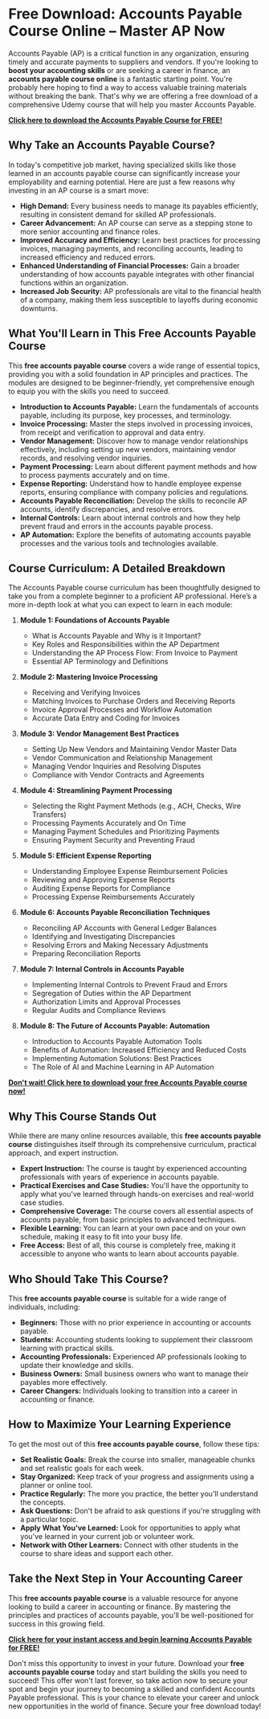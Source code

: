 # Free Download: Accounts Payable Course Online – Master AP Now

Accounts Payable (AP) is a critical function in any organization, ensuring timely and accurate payments to suppliers and vendors. If you're looking to **boost your accounting skills** or are seeking a career in finance, an **accounts payable course online** is a fantastic starting point. You're probably here hoping to find a way to access valuable training materials without breaking the bank. That's why we are offering a free download of a comprehensive Udemy course that will help you master Accounts Payable.

[**Click here to download the Accounts Payable Course for FREE!**](https://udemywork.com/accounts-payable-course-online)

## Why Take an Accounts Payable Course?

In today's competitive job market, having specialized skills like those learned in an accounts payable course can significantly increase your employability and earning potential. Here are just a few reasons why investing in an AP course is a smart move:

*   **High Demand:** Every business needs to manage its payables efficiently, resulting in consistent demand for skilled AP professionals.
*   **Career Advancement:** An AP course can serve as a stepping stone to more senior accounting and finance roles.
*   **Improved Accuracy and Efficiency:** Learn best practices for processing invoices, managing payments, and reconciling accounts, leading to increased efficiency and reduced errors.
*   **Enhanced Understanding of Financial Processes:** Gain a broader understanding of how accounts payable integrates with other financial functions within an organization.
*   **Increased Job Security:** AP professionals are vital to the financial health of a company, making them less susceptible to layoffs during economic downturns.

## What You'll Learn in This Free Accounts Payable Course

This **free accounts payable course** covers a wide range of essential topics, providing you with a solid foundation in AP principles and practices. The modules are designed to be beginner-friendly, yet comprehensive enough to equip you with the skills you need to succeed.

*   **Introduction to Accounts Payable:** Learn the fundamentals of accounts payable, including its purpose, key processes, and terminology.
*   **Invoice Processing:** Master the steps involved in processing invoices, from receipt and verification to approval and data entry.
*   **Vendor Management:** Discover how to manage vendor relationships effectively, including setting up new vendors, maintaining vendor records, and resolving vendor inquiries.
*   **Payment Processing:** Learn about different payment methods and how to process payments accurately and on time.
*   **Expense Reporting:** Understand how to handle employee expense reports, ensuring compliance with company policies and regulations.
*   **Accounts Payable Reconciliation:** Develop the skills to reconcile AP accounts, identify discrepancies, and resolve errors.
*   **Internal Controls:** Learn about internal controls and how they help prevent fraud and errors in the accounts payable process.
*   **AP Automation:** Explore the benefits of automating accounts payable processes and the various tools and technologies available.

## Course Curriculum: A Detailed Breakdown

The Accounts Payable course curriculum has been thoughtfully designed to take you from a complete beginner to a proficient AP professional. Here’s a more in-depth look at what you can expect to learn in each module:

1.  **Module 1: Foundations of Accounts Payable**
    *   What is Accounts Payable and Why is it Important?
    *   Key Roles and Responsibilities within the AP Department
    *   Understanding the AP Process Flow: From Invoice to Payment
    *   Essential AP Terminology and Definitions

2.  **Module 2: Mastering Invoice Processing**
    *   Receiving and Verifying Invoices
    *   Matching Invoices to Purchase Orders and Receiving Reports
    *   Invoice Approval Processes and Workflow Automation
    *   Accurate Data Entry and Coding for Invoices

3.  **Module 3: Vendor Management Best Practices**
    *   Setting Up New Vendors and Maintaining Vendor Master Data
    *   Vendor Communication and Relationship Management
    *   Managing Vendor Inquiries and Resolving Disputes
    *   Compliance with Vendor Contracts and Agreements

4.  **Module 4: Streamlining Payment Processing**
    *   Selecting the Right Payment Methods (e.g., ACH, Checks, Wire Transfers)
    *   Processing Payments Accurately and On Time
    *   Managing Payment Schedules and Prioritizing Payments
    *   Ensuring Payment Security and Preventing Fraud

5.  **Module 5: Efficient Expense Reporting**
    *   Understanding Employee Expense Reimbursement Policies
    *   Reviewing and Approving Expense Reports
    *   Auditing Expense Reports for Compliance
    *   Processing Expense Reimbursements Accurately

6.  **Module 6: Accounts Payable Reconciliation Techniques**
    *   Reconciling AP Accounts with General Ledger Balances
    *   Identifying and Investigating Discrepancies
    *   Resolving Errors and Making Necessary Adjustments
    *   Preparing Reconciliation Reports

7.  **Module 7: Internal Controls in Accounts Payable**
    *   Implementing Internal Controls to Prevent Fraud and Errors
    *   Segregation of Duties within the AP Department
    *   Authorization Limits and Approval Processes
    *   Regular Audits and Compliance Reviews

8.  **Module 8: The Future of Accounts Payable: Automation**
    *   Introduction to Accounts Payable Automation Tools
    *   Benefits of Automation: Increased Efficiency and Reduced Costs
    *   Implementing Automation Solutions: Best Practices
    *   The Role of AI and Machine Learning in AP Automation

[**Don't wait! Click here to download your free Accounts Payable course now!**](https://udemywork.com/accounts-payable-course-online)

## Why This Course Stands Out

While there are many online resources available, this **free accounts payable course** distinguishes itself through its comprehensive curriculum, practical approach, and expert instruction.

*   **Expert Instruction:** The course is taught by experienced accounting professionals with years of experience in accounts payable.
*   **Practical Exercises and Case Studies:** You'll have the opportunity to apply what you've learned through hands-on exercises and real-world case studies.
*   **Comprehensive Coverage:** The course covers all essential aspects of accounts payable, from basic principles to advanced techniques.
*   **Flexible Learning:** You can learn at your own pace and on your own schedule, making it easy to fit into your busy life.
*   **Free Access:** Best of all, this course is completely free, making it accessible to anyone who wants to learn about accounts payable.

## Who Should Take This Course?

This **free accounts payable course** is suitable for a wide range of individuals, including:

*   **Beginners:** Those with no prior experience in accounting or accounts payable.
*   **Students:** Accounting students looking to supplement their classroom learning with practical skills.
*   **Accounting Professionals:** Experienced AP professionals looking to update their knowledge and skills.
*   **Business Owners:** Small business owners who want to manage their payables more effectively.
*   **Career Changers:** Individuals looking to transition into a career in accounting or finance.

## How to Maximize Your Learning Experience

To get the most out of this **free accounts payable course**, follow these tips:

*   **Set Realistic Goals:** Break the course into smaller, manageable chunks and set realistic goals for each week.
*   **Stay Organized:** Keep track of your progress and assignments using a planner or online tool.
*   **Practice Regularly:** The more you practice, the better you'll understand the concepts.
*   **Ask Questions:** Don't be afraid to ask questions if you're struggling with a particular topic.
*   **Apply What You've Learned:** Look for opportunities to apply what you've learned in your current job or volunteer work.
*   **Network with Other Learners:** Connect with other students in the course to share ideas and support each other.

## Take the Next Step in Your Accounting Career

This **free accounts payable course** is a valuable resource for anyone looking to build a career in accounting or finance. By mastering the principles and practices of accounts payable, you'll be well-positioned for success in this growing field.

[**Click here for your instant access and begin learning Accounts Payable for FREE!**](https://udemywork.com/accounts-payable-course-online)

Don't miss this opportunity to invest in your future. Download your **free accounts payable course** today and start building the skills you need to succeed! This offer won't last forever, so take action now to secure your spot and begin your journey to becoming a skilled and confident Accounts Payable professional. This is your chance to elevate your career and unlock new opportunities in the world of finance. Secure your free download today!
